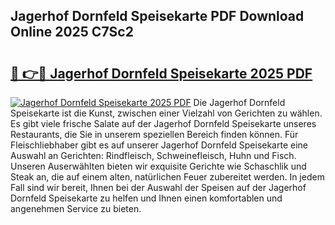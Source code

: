 ## Jagerhof Dornfeld Speisekarte PDF Download Online 2025 C7Sc2

# <h2><a href="http://gc8s8ad.nevu.top/?p=Jagerhof+Dornfeld+Speisekarte">🔗 👉🔴 Jagerhof Dornfeld Speisekarte 2025 PDF</a></h2>

[![Jagerhof Dornfeld Speisekarte 2025 PDF](https://i.imgur.com/dBaPXMq.png)](http://gc8s8ad.nevu.top/?p=Jagerhof+Dornfeld+Speisekarte)
Die Jagerhof Dornfeld Speisekarte ist die Kunst, zwischen einer Vielzahl von Gerichten zu wählen. Es gibt viele frische Salate auf der Jagerhof Dornfeld Speisekarte unseres Restaurants, die Sie in unserem speziellen Bereich finden können. Für Fleischliebhaber gibt es auf unserer Jagerhof Dornfeld Speisekarte eine Auswahl an Gerichten: Rindfleisch, Schweinefleisch, Huhn und Fisch. Unseren Auserwählten bieten wir exquisite Gerichte wie Schaschlik und Steak an, die auf einem alten, natürlichen Feuer zubereitet werden. In jedem Fall sind wir bereit, Ihnen bei der Auswahl der Speisen auf der Jagerhof Dornfeld Speisekarte zu helfen und Ihnen einen komfortablen und angenehmen Service zu bieten.
